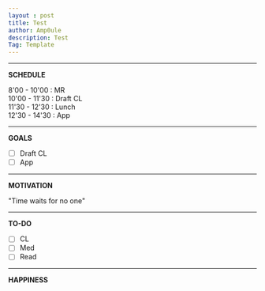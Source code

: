 ```yaml
---
layout : post
title: Test
author: Amp0ule
description: Test
Tag: Template
---
```


*****
**SCHEDULE**

8'00 - 10'00 : MR  
10'00 - 11'30 : Draft CL  
11'30 - 12'30 : Lunch  
12'30 - 14'30 : App  



*****
**GOALS**

- [ ] Draft CL
- [ ] App 

*****
**MOTIVATION**

"Time waits for no one"

*****
**TO-DO**

- [ ] CL
- [ ] Med
- [ ] Read

*****
**HAPPINESS**

